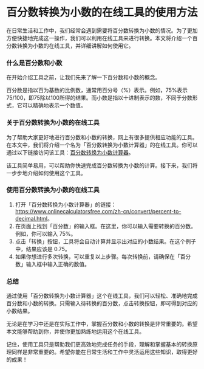 百分数转换为小数的在线工具的使用方法
==================

在日常生活和工作中，我们经常会遇到需要将百分数转换为小数的情况。为了更加方便快捷地完成这一操作，我们可以利用在线工具来进行转换。本文将介绍一个百分数转换为小数的在线工具，并详细讲解如何使用它。

### 什么是百分数和小数

在开始介绍工具之前，让我们先来了解一下百分数和小数的概念。

百分数是指以百为基数的比例数，通常用百分号（%）表示。例如，75%表示75/100，即75除以100所得的结果。而小数是指以十进制表示的数，不同于分数形式，它可以精确地表示一个数值。

### 关于百分数转换为小数的在线工具

为了帮助大家更好地进行百分数和小数的转换，网上有很多提供相应功能的工具。在本文中，我们将介绍一个名为「百分数转换为小数计算器」的在线工具。你可以通过以下链接访问该工具：[百分数转换为小数计算器](https://www.onlinecalculatorsfree.com/zh-cn/convert/percent-to-decimal.html)。

该工具简单易用，可以帮助你快速完成百分数转换为小数的计算。接下来，我们将一步步地介绍如何使用这个工具。

### 使用百分数转换为小数的在线工具

1. 打开「百分数转换为小数计算器」的链接：<https://www.onlinecalculatorsfree.com/zh-cn/convert/percent-to-decimal.html>。
2. 在页面上找到「百分数」的输入框。在这里，你可以输入需要转换的百分数。例如，你可以输入 75%。
3. 点击「转换」按钮，工具将会自动计算并显示出对应的小数结果。在这个例子中，结果应该是 0.75。
4. 如果你想进行多次转换，可以重复以上步骤。每次转换前，请确保在「百分数」输入框中输入正确的数值。

### 总结

通过使用「百分数转换为小数计算器」这个在线工具，我们可以轻松、准确地完成百分数和小数的转换。只需输入待转换的百分数，点击转换按钮，即可得到对应的小数结果。

无论是在学习中还是在实际工作中，掌握百分数和小数的转换是非常重要的。希望本文能够帮助到你，并使你更加熟练地运用这个在线工具。

记住，使用工具只是帮助我们更高效地完成任务的手段，理解和掌握基本的转换原理同样是非常重要的。希望你能在日常生活和工作中灵活运用这些知识，取得更好的成果！